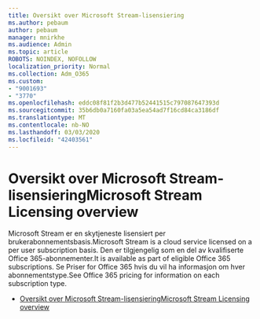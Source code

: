 ```yaml
---
title: Oversikt over Microsoft Stream-lisensiering
ms.author: pebaum
author: pebaum
manager: mnirkhe
ms.audience: Admin
ms.topic: article
ROBOTS: NOINDEX, NOFOLLOW
localization_priority: Normal
ms.collection: Adm_O365
ms.custom:
- "9001693"
- "3770"
ms.openlocfilehash: eddc08f81f2b3d477b52441515c797087647393d
ms.sourcegitcommit: 35b6db0a7160fa03a5ea54ad7f16cd84ca3186df
ms.translationtype: MT
ms.contentlocale: nb-NO
ms.lasthandoff: 03/03/2020
ms.locfileid: "42403561"
---
```

# <a name="microsoft-stream-licensing-overview"></a><span data-ttu-id="79cf9-102">Oversikt over Microsoft Stream-lisensiering</span><span class="sxs-lookup"><span data-stu-id="79cf9-102">Microsoft Stream Licensing overview</span></span>

<span data-ttu-id="79cf9-103">Microsoft Stream er en skytjeneste lisensiert per brukerabonnementsbasis.</span><span class="sxs-lookup"><span data-stu-id="79cf9-103">Microsoft Stream is a cloud service licensed on a per user subscription basis.</span></span> <span data-ttu-id="79cf9-104">Den er tilgjengelig som en del av kvalifiserte Office 365-abonnementer.</span><span class="sxs-lookup"><span data-stu-id="79cf9-104">It is available as part of eligible Office 365 subscriptions.</span></span> <span data-ttu-id="79cf9-105">Se Priser for Office 365 hvis du vil ha informasjon om hver abonnementstype.</span><span class="sxs-lookup"><span data-stu-id="79cf9-105">See Office 365 pricing for information on each subscription type.</span></span>

- [<span data-ttu-id="79cf9-106">Oversikt over Microsoft Stream-lisensiering</span><span class="sxs-lookup"><span data-stu-id="79cf9-106">Microsoft Stream Licensing overview</span></span>](https://docs.microsoft.com/en-us/stream/license-overview)